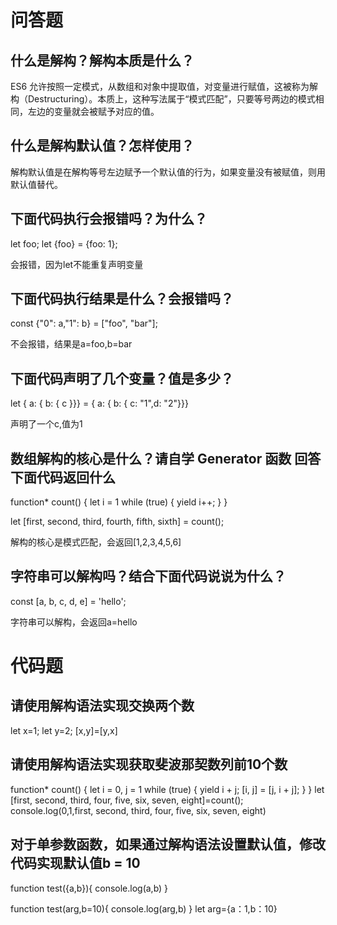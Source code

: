 # 问答题
## 什么是解构？解构本质是什么？
ES6 允许按照一定模式，从数组和对象中提取值，对变量进行赋值，这被称为解构（Destructuring）。本质上，这种写法属于“模式匹配”，只要等号两边的模式相同，左边的变量就会被赋予对应的值。


## 什么是解构默认值？怎样使用？
解构默认值是在解构等号左边赋予一个默认值的行为，如果变量没有被赋值，则用默认值替代。

## 下面代码执行会报错吗？为什么？
let foo;
let {foo} = {foo: 1};

会报错，因为let不能重复声明变量
## 下面代码执行结果是什么？会报错吗？
const {"0": a,"1": b} = ["foo", "bar"];

不会报错，结果是a=foo,b=bar

## 下面代码声明了几个变量？值是多少？
let { a: { b: { c }}} = { a: { b: { c: "1",d: "2"}}}

声明了一个c,值为1

## 数组解构的核心是什么？请自学 Generator 函数 回答下面代码返回什么
function* count() {
   let i = 1
   while (true) {
      yield i++;
   }
}

let [first, second, third, fourth, fifth, sixth] = count();

解构的核心是模式匹配，会返回[1,2,3,4,5,6]


## 字符串可以解构吗？结合下面代码说说为什么？
const [a, b, c, d, e] = 'hello';

字符串可以解构，会返回a=hello

# 代码题
## 请使用解构语法实现交换两个数
let x=1;
let y=2;
[x,y]=[y,x]


## 请使用解构语法实现获取斐波那契数列前10个数
function* count() {
        let i = 0, j = 1
        while (true) {
            yield i + j;
            [i, j] = [j, i + j];
        }
    }
    let [first, second, third, four, five, six, seven, eight]=count();
    console.log(0,1,first, second, third, four, five, six, seven, eight)

## 对于单参数函数，如果通过解构语法设置默认值，修改代码实现默认值b = 10
function test({a,b}){
   console.log(a,b)
}


function test(arg,b=10){
    console.log(arg,b)
}
let arg={a：1,b：10}